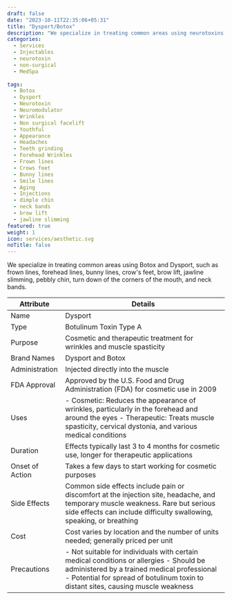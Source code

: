 ```yaml
---
draft: false
date: "2023-10-11T22:35:06+05:31"
title: "Dysport/Botox"
description: "We specialize in treating common areas using neurotoxins such as Botox and Dysport to help with the aging process and reduce the look of fine lines and wrinkles, as well as providing headache and migraine releif."
categories:
  - Services
  - Injectables
  - neurotoxin
  - non-surgical
  - MedSpa
  
tags:
  - Botox
  - Dysport
  - Neurotoxin 
  - Neuromodulator
  - Wrinkles
  - Non surgical facelift
  - Youthful 
  - Appearance 
  - Headaches
  - Teeth grinding
  - Forehead Wrinkles
  - Frown lines
  - Crows feet 
  - Bunny lines 
  - Smile lines 
  - Aging
  - Injections
  - dimple chin
  - neck bands
  - brow lift
  - jawline slimming 
featured: true
weight: 1
icon: services/aesthetic.svg
noTitle: false
---
```


We specialize in treating common areas using Botox and Dysport, such as frown lines, forehead lines, bunny lines, crow's feet, brow lift, jawline slimming, pebbly chin, turn down of the corners of the mouth, and neck bands.

| Attribute    | Details                                                                                  |
|--------------|------------------------------------------------------------------------------------------|
| Name         | Dysport                                                                                  |
| Type         | Botulinum Toxin Type A                                                                  |
| Purpose      | Cosmetic and therapeutic treatment for wrinkles and muscle spasticity                  |
| Brand Names  | Dysport and Botox  |
| Administration | Injected directly into the muscle                                                      |
| FDA Approval | Approved by the U.S. Food and Drug Administration (FDA) for cosmetic use in 2009       |
| Uses         | - Cosmetic: Reduces the appearance of wrinkles, particularly in the forehead and around the eyes - Therapeutic: Treats muscle spasticity, cervical dystonia, and various medical conditions |
| Duration     | Effects typically last 3 to 4 months for cosmetic use, longer for therapeutic applications|
| Onset of Action | Takes a few days to start working for cosmetic purposes                                |
| Side Effects | Common side effects include pain or discomfort at the injection site, headache, and temporary muscle weakness. Rare but serious side effects can include difficulty swallowing, speaking, or breathing |
| Cost         | Cost varies by location and the number of units needed; generally priced per unit      |
| Precautions  | - Not suitable for individuals with certain medical conditions or allergies - Should be administered by a trained medical professional - Potential for spread of botulinum toxin to distant sites, causing muscle weakness     |

